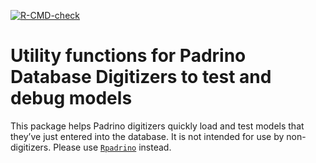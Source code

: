 
[![R-CMD-check](https://github.com/padrinoDB/pdbDigitUtils/workflows/R-CMD-check/badge.svg)](https://github.com/padrinoDB/pdbDigitUtils/actions)

# Utility functions for Padrino Database Digitizers to test and debug models

This package helps Padrino digitizers quickly load and test models that
they’ve just entered into the database. It is not intended for use by
non-digitizers. Please use
[`Rpadrino`](https://github.com/padrinoDB/Rpadrino) instead.
